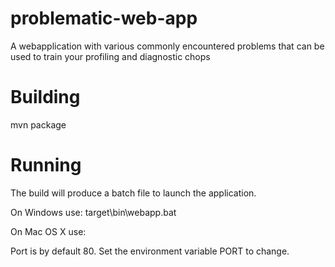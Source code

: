 # problematic-web-app
A webapplication with various commonly encountered problems that can be used to train your profiling and diagnostic chops

# Building
mvn package

# Running
The build will produce a batch file to launch the application. 

On Windows use:
target\bin\webapp.bat

On Mac OS X use:

Port is by default 80. Set the environment variable PORT to change.